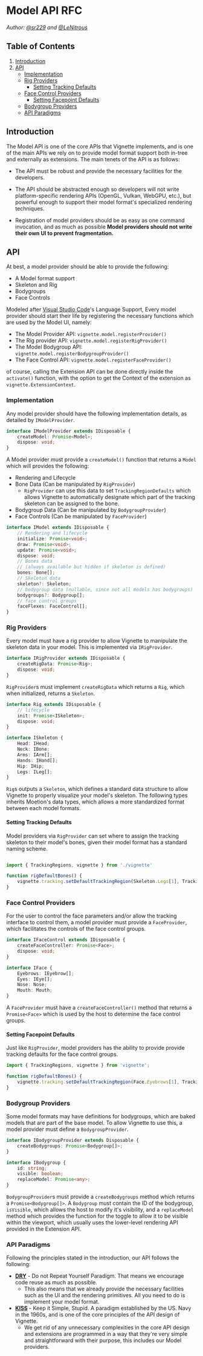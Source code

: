 # Model API RFC

*Author: [@sr229](https://git.io/sr229) and [@LeNitrous](https://github.com/LeNitrous)*

## Table of Contents

1. [Introduction](#Introduction)
2. [API](#API)
      - [Implementation](#Implementation)
      - [Rig Providers](#Rig-Providers)
         - [Setting Tracking Defaults](#setting-tracking-defaults)
      - [Face Control Providers](#Face-Control-Providers)
         - [Setting Facepoint Defaults](#setting-facepoint-defaults)
      - [Bodygroup Providers](#bodygroup-providers)
      - [API Paradigms](#API-Paradigms)


## Introduction

The Model API is one of the core APIs that Vignette implements, and is one of the main APIs we rely on to provide model format support both in-tree and externally as extensions. The main tenets of the API is as follows:

- The API must be robust and provide the necessary facilities for the developers.
- The API should be abstracted enough so developers will not write platform-specific rendering APIs (OpenGL, Vulkan, WebGPU, etc.), but powerful enough to support their model format's specialized rendering techniques.

- Registration of model providers should be as easy as one command invocation, and as much as possible **Model providers should not write their own UI to prevent fragmentation.**


## API

At best, a model provider should be able to provide the following:

- A Model format support
- Skeleton and Rig
- Bodygroups
- Face Controls

Modeled after [Visual Studio Code](https://code.visualstudio.com/api/language-extensions/overview)'s Language Support, Every model provider should start their life by registering the necessary functions which are used by the Model UI, namely:

- The Model Provider API: `vignette.model.registerProvider()`
- The Rig provider API: `vignette.model.registerRigProvider()`
- The Model Bodygroup API: `vignette.model.registerBodygroupProvider()`
- The Face Control API: `vignette.model.registerFaceProvider()`

of course, calling the Extension API can be done directly inside the `activate()` function, with the option to get the Context of the extension as `vignette.ExtensionContext`.

### Implementation

Any model provider should have the following implementation details, as detailed by `IModelProvider`.

```typescript
interface IModelProvider extends IDisposable {
    createModel: Promise<Model>;
    dispose: void;
}
```

A Model provider must provide a `createModel()` function that returns a `Model` which will provides the following:

- Rendering and Lifecycle
- Bone Data (Can be manipulated by `RigProvider`)
    - `RigProvider` can use this data to set `TrackingRegionDefaults` which allows Vignette to automatically designate which part of the tracking skeleton can be assigned to the bone.
- Bodygroup Data (Can be manipulated by `BodygroupProvider`)
- Face Controls (Can be manipulated by `FaceProvider`)

```typescript
interface IModel extends IDisposable {
    // Rendering and lifecycle
    initialize: Promise<void>;
    draw: Promise<void>;
    update: Promise<void>;
    dispose: void;
    // Bones data
    // (always available but hidden if skeleton is defined)
    bones: Bone[];
    // Skeleton data
    skeleton?: Skeleton;
    // bodygroup data (nullable, since not all models has bodygroups)
    bodygroups?: Bodygroup[];
    // face control groups
    faceFlexes: FaceControl[];
}
```

### Rig Providers

Every model must have a rig provider to allow Vignette to manipulate the skeleton data in your model. This is implemented via `IRigProvider`.

```typescript
interface IRigProvider extends IDisposable {
    createRigData: Promise<Rig>;
    dispose: void;
}
```

`RigProvider`s must implement `createRigData` which returns a `Rig`, which when initialized, returns a `Skeleton`.

```typescript
interface Rig extends IDisposable {
    // lifecycle
    init: Promise<ISkeleton>;
    dispose: void;
}
```

```typescript
interface ISkeleton {
    Head: IHead;
    Neck: IBone;
    Arms: IArm[];
    Hands: IHand[];
    Hip: IHip;
    Legs: ILeg[];
}
```

`Rig`s outputs a `Skeleton`, which defines a standard data structure to allow Vignette to properly visualize your model's skeleton. The following types inherits Moetion's data types, which allows a more standardized format between each model formats.

#### Setting Tracking Defaults

Model providers via `RigProvider` can set where to assign the tracking skeleton to their model's bones, given their model format has a standard naming scheme. 

```typescript

import { TrackingRegions, vignette } from './vignette'

function rigDefaultBones() {
    vignette.tracking.setDefaultTrackingRegion(Skeleton.Legs[1], TrackingRegions.Legs[1]);
}

```

### Face Control Providers

For the user to control the face parameters and/or allow the tracking interface to control them, a model provider must provide a `FaceProvider`, which facilitates the controls of the face control groups.

```typescript
interface IFaceControl extends IDisposable {
    createFaceController: Promise<Face>;
    dispose: void;
}
```

```typescript
interface IFace {
    Eyebrows: IEyebrow[];
    Eyes: IEye[];
    Nose: Nose;
    Mouth: Mouth;
}
```

A `FaceProvider` must have a `createFaceController()` method that returns a `Promise<Face>` which is used by the host to determine the face control groups.

#### Setting Facepoint Defaults

Just like `RigProvider`, model providers has the ability to provide provide tracking defaults for the face control groups.

```typescript
import { TrackingRegions, vignette } from 'vignette';

function rigDefaultBones() {
    vignette.tracking.setDefaultTrackingRegion(Face.Eyebrows[1], TrackingRegions.Face.Eyebrows[1]);
}
```

### Bodygroup Providers

Some model formats may have definitions for bodygroups, which are baked models that are part of the base model. To allow Vignette to use this, a model provider must define a `BodygroupProvider`.

```typescript
interface IBodygroupProvider extends Disposable {
    createBodygroups: Promise<Bodygroup[]>;
}
```
```typescript
interface IBodygroup {
    id: string;
    visible: boolean;
    replaceModel: Promise<any>;
}
```
`BodygroupProvider`s must provide a `createBodygroups` method which returns a `Promise<Bodygroup[]>`. A `Bodygroup` must contain the ID of the bodygroup, `isVisible`, which allows the host to modify it's visibility, and a `replaceModel` method which provides the function for the toggle to allow it to be visible within the viewport, which usually uses the lower-level rendering API provided in the Extension API.


### API Paradigms

Following the principles stated in the introduction, our API follows the following:
  - [**DRY**](https://en.wikipedia.org/wiki/Don%27t_repeat_yourself) - Do not Repeat Yourself Paradigm. That means we encourage code reuse as much as possible.
      - This also means that we already provide the necessary facilities such as the UI and the rendering primitives. All you need to do is implement your model format.
   - [**KISS**](https://en.wikipedia.org/wiki/KISS_principle) - Keep it Simple, Stupid. A paradigm established by the US. Navy in the 1960s, and is one of the core principles of the API design of Vignette. 
      - We get rid of any unnecessary complexities in the core API design and extensions are programmed in a way that they're very simple and straightforward with their purpose, this includes our Model providers.
